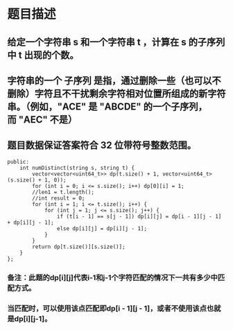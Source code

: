 # 题目描述
## 给定一个字符串 s 和一个字符串 t ，计算在 s 的子序列中 t 出现的个数。
## 字符串的一个 子序列 是指，通过删除一些（也可以不删除）字符且不干扰剩余字符相对位置所组成的新字符串。（例如，"ACE" 是 "ABCDE" 的一个子序列，而 "AEC" 不是）
## 题目数据保证答案符合 32 位带符号整数范围。
```class Solution {
public:
    int numDistinct(string s, string t) {
        vector<vector<uint64_t>> dp(t.size() + 1, vector<uint64_t>(s.size() + 1, 0));
        for (int i = 0; i <= s.size(); i++) dp[0][i] = 1;
        //len1 = t.length();
        //int result = 0;
        for (int i = 1; i <= t.size(); i++) {
            for (int j = 1; j <= s.size(); j++) {
                if (t[i - 1] == s[j - 1]) dp[i][j] = dp[i - 1][j - 1] + dp[i][j - 1];
                else dp[i][j] = dp[i][j - 1];
            }
        }
        return dp[t.size()][s.size()];
    }
};
```
### **备注**：此题的dp[i][j]代表i-1和j-1个字符匹配的情况下一共有多少中匹配方式。
### 当匹配时，可以使用该点匹配即dp[i - 1][j - 1]，或者不使用该点也就是dp[i][j-1]。